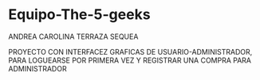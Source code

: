 # Equipo-The-5-geeks

ANDREA CAROLINA TERRAZA SEQUEA

PROYECTO  CON INTERFACEZ GRAFICAS DE USUARIO-ADMINISTRADOR, PARA LOGUEARSE POR PRIMERA VEZ Y REGISTRAR UNA COMPRA PARA ADMINISTRADOR
